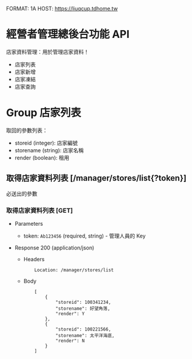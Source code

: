 FORMAT: 1A
HOST: https://liuqcup.tdhome.tw

# 經營者管理總後台功能 API
店家資料管理：用於管理店家資料！
  + 店家列表
  + 店家新增
  + 店家凍結
  + 店家查詢

# Group 店家列表
取回的參數列表：
  + storeid (integer): 店家編號
  + storename (string): 店家名稱
  + render (boolean): 租用
## 取得店家資料列表 [/manager/stores/list{?token}]
必送出的參數


### 取得店家資料列表 [GET]

+ Parameters

    + token: `Ab123456` (required, string) - 管理人員的 Key

+ Response 200 (application/json)

  + Headers

            Location: /manager/stores/list

  + Body

            [
                {
                    "storeid": 100341234,
                    "storename": 好望角落,
                    "render": Y
                },
                {
                    "storeid": 100221566,
                    "storename": 太平洋海底,
                    "render": N
                }
            ]


